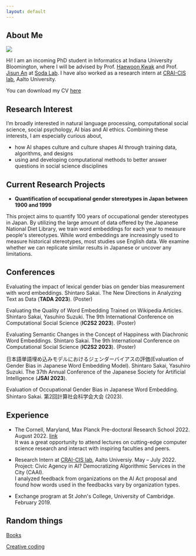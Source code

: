 ```yaml
---
layout: default
---
```


## About Me

<img class="profile-picture" src="profile_2.jpg">

Hi! I am an incoming PhD student in Informatics at Indiana University Bloomington, where I will be advised by Prof. [Haewoon Kwak](https://haewoon.io/) and Prof. [Jisun An](https://jisun.me/) at [Soda Lab](https://soda-labo.github.io/). I have also worked as a research intern at [CRAI-CIS lab](https://crai-cis.aalto.fi/), Aalto University.

You can download my CV [here](CV.pdf)

## Research Interest

I’m broadly interested in natural language processing, computational social science, social psychology, AI bias and AI ethics. Combining these interests, I am especially curious about,
* how AI shapes culture and culture shapes AI through training data, algorithms, and designs
* using and developing computational methods to better answer questions in social science disciplines

## Current Research Projects
* **Quantification of occupational gender stereotypes in Japan between 1900 and 1999**

This project aims to quantify 100 years of occupational gender stereotypes in Japan. By utilizing the large amount of data offered by the Japanese National Diet Library, we train word embeddings for each year to measure people's stereotypes. While word embeddings are increasingly used to measure historical stereotypes, most studies use English data. We examine whether we can replicate similar results in Japanese or uncover any limitations.

## Conferences

Evaluating the impact of lexical gender bias on gender bias measurement with word embeddings. Shintaro Sakai. The New Directions in Analyzing Text as Data (**TADA 2023**). (Poster)

Evaluating the Quality of Word Embedding Trained on Wikipedia Articles. Shintaro Sakai, Yasuhiro Suzuki. The 9th International Conference on Computational Social Science (**IC2S2 2023**). (Poster)

Evaluating Semantic Changes in the Concept of Happiness with Diachronic Word Embeddings. Shintaro Sakai. The 9th International Conference on Computational Social Science (**IC2S2 2023**). (Poster)

日本語単語埋め込みモデルにおけるジェンダーバイアスの評価(Evaluation of Gender Bias in Japanese Word Embedding Model). Shintaro Sakai, Yasuhiro Suzuki. The 37th Annual Conference of the Japanese Society for Artificial Intelligence (**JSAI 2023**).

Evaluation of Occupational Gender Bias in Japanese Word Embedding. Shintaro Sakai. 第2回計算社会科学会大会 (2023).

## Experience

* The Cornell, Maryland, Max Planck Pre-doctoral Research School 2022. August 2022. [link](https://cmmrs2022.mpi-sws.org/)  
It was a great opportunity to attend lectures on cutting-edge computer science research and interact with inspiring faculties and peers.

* Research Intern at [CRAI-CIS lab](https://crai-cis.aalto.fi/), Aalto Universiy. May – July 2022.  
Project: Civic Agency in AI? Democratizing Algorithmic Services in the City (CAAI).  
I analyzed feedback from organizations on the AI Act proposal and found how words used in the feedbacks vary by organization types.

* Exchange program at St John's College, University of Cambridge. February 2019.


## Random things
[Books](books.md)

[Creative coding](https://www.instagram.com/creativecoding_lab)
<br />
<br />
<br />
